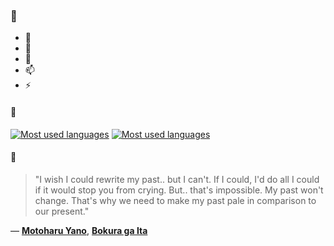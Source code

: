 ### 👋

- 🔭
- 🌱
- 💬
- 📫
- ⚡

#### 🧏

[![Most used languages](https://github-readme-stats-aynah.vercel.app/api/top-langs/?username=aynh&theme=solarized-dark&langs_count=6&layout=compact&hide_title=true)](https://github.com/anuraghazra/github-readme-stats#gh-dark-mode-only)
[![Most used languages](https://github-readme-stats-aynah.vercel.app/api/top-langs/?username=aynh&theme=solarized-light&langs_count=6&layout=compact&hide_title=true)](https://github.com/anuraghazra/github-readme-stats#gh-light-mode-only)

#### 💬

> "I wish I could rewrite my past.. but I can't. If I could, I'd do all I could if it would stop you from crying. But.. that's impossible. My past won't change. That's why we need to make my past pale in comparison to our present."

&mdash; [**Motoharu Yano**](https://myanimelist.net/character.php?q=Motoharu%20Yano&cat=character), [**Bokura ga Ita**](https://myanimelist.net/search/all?q=Bokura%20ga%20Ita&cat=all)
